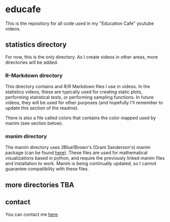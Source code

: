 # educafe
This is the repository for all code used in my "Education Cafe" youtube videos.


## statistics directory

For now, this is the only directory. As I create videos in other areas, more directories will be added. 

### R-Markdown directory

This directory contains and R/R Markdown files I use in videos. In the statistics videos, these are typically used for creating static plots, performing statistical tests, or performing sampling functions. In future videos, they will be used for other purposes (and hopefully I'll remember to update this section of the readme).

There is also a file called colors that contains the color mapped used by manim (see section below).

### manim directory
The manim directory uses 3Blue1Brown's (Grant Sanderson's) manim package (can be found <a href='https://github.com/3b1b/manim'>here</a>). These files are used for mathematical visualizations based in python, and require the previously linked manim files and installation to work. Manim is being continually updated, so I cannot guarantee compatibility with these files.

## more directories TBA

## contact

You can contact me <a href="https://jackhester.com/contact.html">here</a>.
